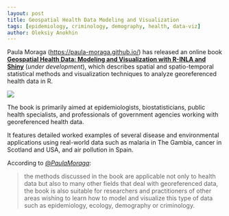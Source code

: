 ```yaml
---
layout: post
title: Geospatial Health Data Modeling and Visualization
tags: [epidemiology, criminology, demography, health, data-viz]
author: Oleksiy Anokhin
---
```


Paula Moraga (https://paula-moraga.github.io/) has released an online book 
[**Geospatial Health Data: Modeling and Visualization with R-INLA and Shiny**](https://paula-moraga.github.io/book-geospatial/index.html) 
(_under development_), 
which describes spatial and spatio-temporal statistical methods and visualization techniques to analyze georeferenced health data in R.

[![](https://paula-moraga.github.io/book-geospatial/img/bbimg.png)](https://paula-moraga.github.io/book-geospatial/index.html)

The book is primarily aimed at epidemiologists, biostatisticians, public health specialists, and professionals of government agencies working with georeferenced health data.

It features detailed worked examples of several disease and environmental applications using real-world data such as 
malaria in The Gambia, cancer in Scotland and USA, and air pollution in Spain. 

According to [@_PaulaMoraga_](https://twitter.com/_PaulaMoraga_):

> the methods discussed in the book are applicable not only to health data but also to many other fields that deal with georeferenced data, the book is also suitable for researchers and practitioners of other areas wishing to learn how to model and visualize this type of data such as epidemiology, ecology, demography or criminology.








